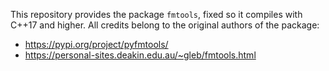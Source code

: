 This repository provides the package `fmtools`, fixed so it compiles with C++17 and higher. All credits belong to the original authors of the package:

* https://pypi.org/project/pyfmtools/
* https://personal-sites.deakin.edu.au/~gleb/fmtools.html
